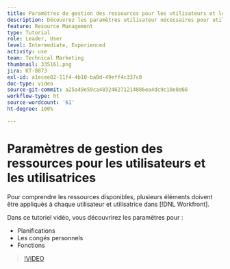 ```yaml
---
title: Paramètres de gestion des ressources pour les utilisateurs et les utilisatrices
description: Découvrez les paramètres utilisateur nécessaires pour utiliser correctement les outils de gestion des ressources.
feature: Resource Management
type: Tutorial
role: Leader, User
level: Intermediate, Experienced
activity: use
team: Technical Marketing
thumbnail: 335161.png
jira: KT-8873
exl-id: a1ecee82-11f4-4b10-ba0d-49eff4c337c0
doc-type: video
source-git-commit: a25a49e59ca483246271214886ea4dc9c10e8d66
workflow-type: ht
source-wordcount: '61'
ht-degree: 100%

---
```


# Paramètres de gestion des ressources pour les utilisateurs et les utilisatrices

Pour comprendre les ressources disponibles, plusieurs éléments doivent être appliqués à chaque utilisateur et utilisatrice dans [!DNL Workfront].

Dans ce tutoriel vidéo, vous découvrirez les paramètres pour :

* Planifications
* Les congés personnels
* Fonctions

>[!VIDEO](https://video.tv.adobe.com/v/335161/?quality=12&learn=on)
